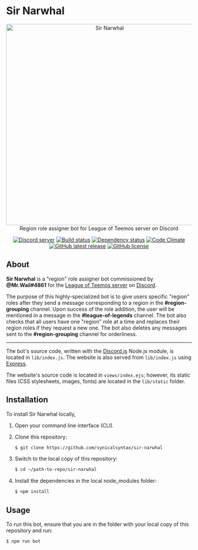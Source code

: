 # Sir Narwhal
<div align="center">
  <p>
  <a href="https://sir-narwhal.herokuapp.com"><img src="https://sir-narwhal.herokuapp.com/images/banner.png" width="546" alt="Sir Narwhal"></a>
  <br>
  Region role assigner bot for League of Teemos server on Discord
  </p>
  <p>
    <a href="http://discord.gg/YY8Senp"><img src="https://discordapp.com/api/guilds/264282097164746752/embed.png" alt="Discord server" /></a>
    <a href="https://travis-ci.org/synicalsyntax/sir-narwhal"><img src="https://travis-ci.org/synicalsyntax/sir-narwhal.svg?branch=master" alt="Build status" /></a>
    <a href="https://david-dm.org/synicalsyntax/sir-narwhal"><img src="https://david-dm.org/synicalsyntax/sir-narwhal.svg?theme=shields.io" alt="Dependency status" /></a>
    <!--<a href="https://coveralls.io/r/synicalsyntax/sir-narwhal"><img src="https://coveralls.io/repos/synicalsyntax/sir-narwhal/badge.svg" alt="Coverage percentage"></a>-->
    <a href="https://codeclimate.com/github/synicalsyntax/sir-narwhal"><img src="https://codeclimate.com/github/synicalsyntax/sir-narwhal/badges/gpa.svg" alt="Code Climate" /></a>
    <a href="http://github.com/synicalsyntax/sir-narwhal/releases/latest/"><img src="https://img.shields.io/github/release/synicalsyntax/sir-narwhal.svg" alt="GitHub latest release" /></a>
    <a href="https://raw.githubusercontent.com/synicalsyntax/sir-narwhal/master/LICENSE"><img src="https://img.shields.io/badge/license-MIT-blue.svg" alt="GitHub license" /></a>
</div>

## About

**Sir Narwhal** is a "region" role assigner bot commissioned by
**@Mr.Wail#4861** for the [League of Teemos server](http://discord.gg/YY8Senp)
on [Discord](https://discordapp.com).

The purpose of this highly-specialized bot is to give users specific
"region" roles after they send a message corresponding to a region in the
**#region-grouping** channel. Upon success of the role addition, the user
will be mentioned in a message in the **#league-of-legends** channel. The
bot also checks that all users have one "region" role at a time and replaces
their region roles if they request a new one. The bot also deletes any
messages sent to the **#region-grouping** channel for orderliness.

---

The bot's source code, written with the
[Discord.js](https://github.com/hydrabolt/discord.js) Node.js module, is
located in `lib/index.js`. The website is also served from `lib/index.js`
using [Express](https://github.com/expressjs/express).

The website's source code is located in `views/index.ejs`; however, its
static files (CSS stylesheets, images, fonts) are located in the
`lib/static` folder.

## Installation

To install Sir Narwhal locally,

1. Open your command line interface (CLI).

2. Clone this repository:
    ```sh
    $ git clone https://github.com/synicalsyntax/sir-narwhal
    ```

3. Switch to the local copy of this repository:
    ```sh
    $ cd ~/path-to-repo/sir-narwhal
    ```

4. Install the dependencies in the local node_modules folder:
    ```sh
    $ npm install
    ```

## Usage

To run this bot, ensure that you are in the folder with your local copy of
this repository and run:
```sh
$ npm run bot
```
